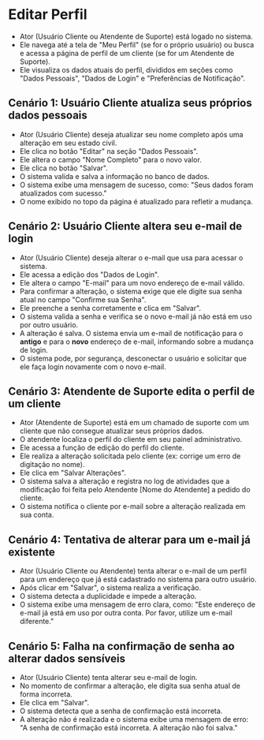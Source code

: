 # Editar Perfil

- Ator (Usuário Cliente ou Atendente de Suporte) está logado no sistema.
- Ele navega até a tela de "Meu Perfil" (se for o próprio usuário) ou busca e acessa a página de perfil de um cliente (se for um Atendente de Suporte).
- Ele visualiza os dados atuais do perfil, divididos em seções como "Dados Pessoais", "Dados de Login" e "Preferências de Notificação".

## Cenário 1: Usuário Cliente atualiza seus próprios dados pessoais

- Ator (Usuário Cliente) deseja atualizar seu nome completo após uma alteração em seu estado civil.
- Ele clica no botão "Editar" na seção "Dados Pessoais".
- Ele altera o campo "Nome Completo" para o novo valor.
- Ele clica no botão "Salvar".
- O sistema valida e salva a informação no banco de dados.
- O sistema exibe uma mensagem de sucesso, como: "Seus dados foram atualizados com sucesso."
- O nome exibido no topo da página é atualizado para refletir a mudança.

## Cenário 2: Usuário Cliente altera seu e-mail de login

- Ator (Usuário Cliente) deseja alterar o e-mail que usa para acessar o sistema.
- Ele acessa a edição dos "Dados de Login".
- Ele altera o campo "E-mail" para um novo endereço de e-mail válido.
- Para confirmar a alteração, o sistema exige que ele digite sua senha atual no campo "Confirme sua Senha".
- Ele preenche a senha corretamente e clica em "Salvar".
- O sistema valida a senha e verifica se o novo e-mail já não está em uso por outro usuário.
- A alteração é salva. O sistema envia um e-mail de notificação para o **antigo** e para o **novo** endereço de e-mail, informando sobre a mudança de login.
- O sistema pode, por segurança, desconectar o usuário e solicitar que ele faça login novamente com o novo e-mail.

## Cenário 3: Atendente de Suporte edita o perfil de um cliente

- Ator (Atendente de Suporte) está em um chamado de suporte com um cliente que não consegue atualizar seus próprios dados.
- O atendente localiza o perfil do cliente em seu painel administrativo.
- Ele acessa a função de edição do perfil do cliente.
- Ele realiza a alteração solicitada pelo cliente (ex: corrige um erro de digitação no nome).
- Ele clica em "Salvar Alterações".
- O sistema salva a alteração e registra no log de atividades que a modificação foi feita pelo Atendente [Nome do Atendente] a pedido do cliente.
- O sistema notifica o cliente por e-mail sobre a alteração realizada em sua conta.

## Cenário 4: Tentativa de alterar para um e-mail já existente

- Ator (Usuário Cliente ou Atendente) tenta alterar o e-mail de um perfil para um endereço que já está cadastrado no sistema para outro usuário.
- Após clicar em "Salvar", o sistema realiza a verificação.
- O sistema detecta a duplicidade e impede a alteração.
- O sistema exibe uma mensagem de erro clara, como: "Este endereço de e-mail já está em uso por outra conta. Por favor, utilize um e-mail diferente."

## Cenário 5: Falha na confirmação de senha ao alterar dados sensíveis

- Ator (Usuário Cliente) tenta alterar seu e-mail de login.
- No momento de confirmar a alteração, ele digita sua senha atual de forma incorreta.
- Ele clica em "Salvar".
- O sistema detecta que a senha de confirmação está incorreta.
- A alteração não é realizada e o sistema exibe uma mensagem de erro: "A senha de confirmação está incorreta. A alteração não foi salva."
